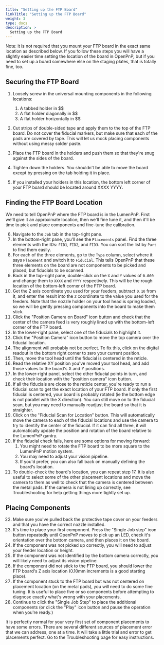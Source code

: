 ```yaml
---
title: "Setting up the FTP Board"
linkTitle: "Setting up the FTP Board"
weight: 3
type: docs
description: >
  Setting up the FTP Board
---
```


Note: it is not required that you mount your FTP board in the exact same location as described below. If you follow these steps you will have a slightly easier time setting the location of the board in OpenPnP, but if you need to set up a board somewhere else on the staging plates, that is totally fine, too.

## Securing the FTP Board

1. Loosely screw in the universal mounting components in the following locations:
   1. A tabbed holder in $$
   2. A flat holder diagonally in $$
   3. A flat holder horizontally in $$

2. Cut strips of double-sided tape and apply them to the top of the FTP board. Do not cover the fiducial markers, but make sure that each of the pads are covered by tape. This will let us mock placing components without using messy solder paste.

3. Place the FTP board in the holders and push them so that they're snug against the sides of the board.

4. Tighten down the holders. You shouldn't be able to move the board except by pressing on the tab holding it in place.

5. If you installed your holders in this location, the bottom left corner of your FTP board should be located around XXXX YYYY.

## Finding the FTP Board Location

We need to tell OpenPnP where the FTP board is in the LumenPnP. First we'll give it an approximate location, then we'll fine tune it, and then it'll be time to pick and place components and fine-tune the calibration.

6. Navigate to the `Job` tab in the  top-right pane.
7. In the bottom-right pane, you'll see the `Placements` panel. Find the three elements with the IDs: `FID1`, `FID2`, and `FID3`. You can sort the list by `Part` to find them easily.
8. For each of the three elements, go to the `Type` column, select where it says `Placement` and switch it to `Fiducial`. This tells OpenPnP that these three elements on the board are not components to be picked and placed, but fiducials to be scanned.
9. Back in the top-right pane, double-click on the `X` and `Y` values of `0.000` and change them to `XXXX` and `YYYY` respectively. This will be the rough location of the bottom-left corner of the FTP board.
10. Get the Z axis coordinate you used for your feeders, subtract `0.10` from it, and enter the result into the `Z` coordinate to the value you used for the feeders. Note that the nozzle holder on your tool head is spring loaded, so we will be gently pressing components into the board to make them stick.
11. Click the "Position Camera on Board" icon button and check that the center of the camera feed is very roughly lined up with the bottom-left corner of the FTP board.
12. In the lower-right pane, select one of the fiducials to highlight it.
13. Click the "Position Camera" icon button to move the top camera over the fiducial location.
14. The alignment will probably not be perfect. To fix this, click on the digital readout in the bottom right corner to zero your current position.
15. Then, move the tool head until the fiducial is centered in the reticle.
16. Read the relative XY position you've moved your tool head, and add those values to the board's X and Y positions.
17. In the lower-right panel, select the other fiducial points in turn, and check their location with the "position camera" icon button.
18. If all the fiducials are close to the reticle center, you're ready to run a fiducial scan to get the exact location of your FTP board. If only the first fiducial is centered, your board is probably rotated (ie the bottom edge is not parallel with the X direction). You can still move on to the fiducial scan, but you may need to manually readjust the board so that it is straighter.
19. Click on the "Fiducial Scan for Location" button. This will automatically move the camera to each of the fiducial locations and use the camera to try to identify the center of the fiducial. If it can find all three, it will automatically update the position and rotation of the board relative to the LumenPnP gantry.
20. If the fiducial check fails, here are some options for moving forward:
    1. You might need to rotate the FTP board to be more square to the LumenPnP motion system.
    1. You may need to adjust your vision pipeline.
    2. If you'd prefer, you can also fall back on manually defining the board's location.
21. To double-check the board's location, you can repeat step 17. It is also useful to select some of the other placement locations and move the camera to them as well to check that the camera is centered between the metal pads. If the camera is not lining up correctly, see Troubleshooting for help getting things more tightly set up.

## Placing Components

22. Make sure you've pulled back the protective tape cover on your feeders and that you have the correct nozzle installed.
23. It's time to place your first component. Press the "Single Job step" icon button repeatedly until OpenPnP moves to pick up an LED, check it's orientation over the bottom camera, and then places it on the board.
24. If the component was not picked up correctly, you will need to adjust your feeder location or height.
25. If the component was not identified by the bottom camera correctly, you will likely need to adjust its vision pipeline.
26. If the component did not stick to the FTP board, you should lower the FTP board's Z axis location (0.10mm increments is a good starting place).
27. If the component stuck to the FTP board but was not centered on placement location (on the metal pads), you will need to do some fine tuning. It is useful to place five or so components before attempting to diagnose exactly what's wrong with your placements.
28. Continue to click the "Single Job Step" to place the additional components (or click the "Play" icon button and pause the operation when you're ready.)

It is perfectly normal for your very first set of component placements to have some errors. There are several different sources of placement error that we can address, one at a time. It will take a little trial and error to get placements perfect. Go to the Troubleshooting page for easy instructions.